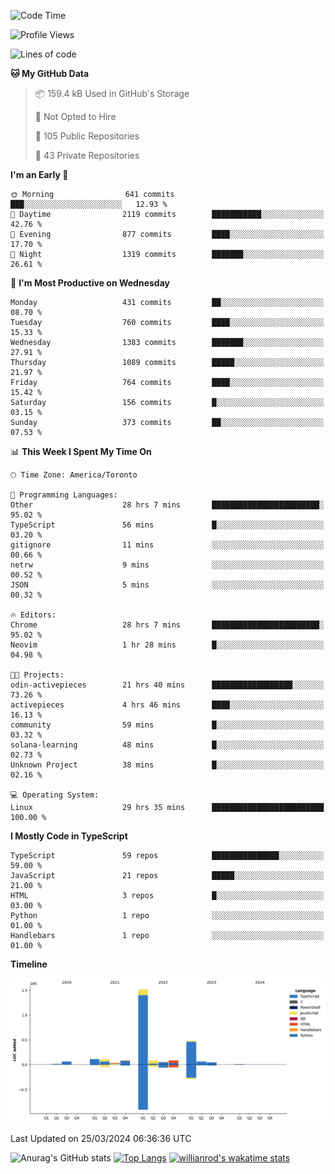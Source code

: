 <!--START_SECTION:waka-->
![Code Time](http://img.shields.io/badge/Code%20Time-1%2C339%20hrs%205%20mins-blue)

![Profile Views](http://img.shields.io/badge/Profile%20Views-0-blue)

![Lines of code](https://img.shields.io/badge/From%20Hello%20World%20I%27ve%20Written-2.7%20million%20lines%20of%20code-blue)

**🐱 My GitHub Data** 

> 📦 159.4 kB Used in GitHub's Storage 
 > 
> 🚫 Not Opted to Hire
 > 
> 📜 105 Public Repositories 
 > 
> 🔑 43 Private Repositories 
 > 
**I'm an Early 🐤** 

```text
🌞 Morning                641 commits         ███░░░░░░░░░░░░░░░░░░░░░░   12.93 % 
🌆 Daytime                2119 commits        ███████████░░░░░░░░░░░░░░   42.76 % 
🌃 Evening                877 commits         ████░░░░░░░░░░░░░░░░░░░░░   17.70 % 
🌙 Night                  1319 commits        ███████░░░░░░░░░░░░░░░░░░   26.61 % 
```
📅 **I'm Most Productive on Wednesday** 

```text
Monday                   431 commits         ██░░░░░░░░░░░░░░░░░░░░░░░   08.70 % 
Tuesday                  760 commits         ████░░░░░░░░░░░░░░░░░░░░░   15.33 % 
Wednesday                1383 commits        ███████░░░░░░░░░░░░░░░░░░   27.91 % 
Thursday                 1089 commits        █████░░░░░░░░░░░░░░░░░░░░   21.97 % 
Friday                   764 commits         ████░░░░░░░░░░░░░░░░░░░░░   15.42 % 
Saturday                 156 commits         █░░░░░░░░░░░░░░░░░░░░░░░░   03.15 % 
Sunday                   373 commits         ██░░░░░░░░░░░░░░░░░░░░░░░   07.53 % 
```


📊 **This Week I Spent My Time On** 

```text
🕑︎ Time Zone: America/Toronto

💬 Programming Languages: 
Other                    28 hrs 7 mins       ████████████████████████░   95.02 % 
TypeScript               56 mins             █░░░░░░░░░░░░░░░░░░░░░░░░   03.20 % 
gitignore                11 mins             ░░░░░░░░░░░░░░░░░░░░░░░░░   00.66 % 
netrw                    9 mins              ░░░░░░░░░░░░░░░░░░░░░░░░░   00.52 % 
JSON                     5 mins              ░░░░░░░░░░░░░░░░░░░░░░░░░   00.32 % 

🔥 Editors: 
Chrome                   28 hrs 7 mins       ████████████████████████░   95.02 % 
Neovim                   1 hr 28 mins        █░░░░░░░░░░░░░░░░░░░░░░░░   04.98 % 

🐱‍💻 Projects: 
odin-activepieces        21 hrs 40 mins      ██████████████████░░░░░░░   73.26 % 
activepieces             4 hrs 46 mins       ████░░░░░░░░░░░░░░░░░░░░░   16.13 % 
community                59 mins             █░░░░░░░░░░░░░░░░░░░░░░░░   03.32 % 
solana-learning          48 mins             █░░░░░░░░░░░░░░░░░░░░░░░░   02.73 % 
Unknown Project          38 mins             █░░░░░░░░░░░░░░░░░░░░░░░░   02.16 % 

💻 Operating System: 
Linux                    29 hrs 35 mins      █████████████████████████   100.00 % 
```

**I Mostly Code in TypeScript** 

```text
TypeScript               59 repos            ███████████████░░░░░░░░░░   59.00 % 
JavaScript               21 repos            █████░░░░░░░░░░░░░░░░░░░░   21.00 % 
HTML                     3 repos             █░░░░░░░░░░░░░░░░░░░░░░░░   03.00 % 
Python                   1 repo              ░░░░░░░░░░░░░░░░░░░░░░░░░   01.00 % 
Handlebars               1 repo              ░░░░░░░░░░░░░░░░░░░░░░░░░   01.00 % 
```



**Timeline**

![Lines of Code chart](https://raw.githubusercontent.com/wise-introvert/wise-introvert/master/assets/bar_graph.png)


 Last Updated on 25/03/2024 06:36:36 UTC
<!--END_SECTION:waka-->

![Anurag's GitHub stats](https://github-readme-stats.vercel.app/api?username=wise-introvert&count_private=true&show_icons=true)
[![Top Langs](https://github-readme-stats.vercel.app/api/top-langs/?username=wise-introvert&langs_count=10)](https://github.com/anuraghazra/github-readme-stats)
[![willianrod's wakatime stats](https://github-readme-stats.vercel.app/api/wakatime?username=wiseintrovert)](https://github.com/anuraghazra/github-readme-stats)
